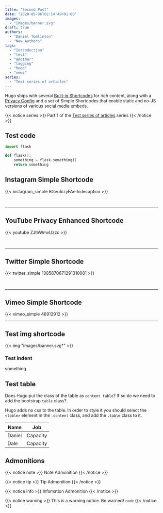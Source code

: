 ```yaml
---
title: "Second Post"
date: "2020-05-06T02:14:49+01:00"
images:
  - "images/banner.svg"
draft: true
authors:
  - "Daniel Tomlinson"
  - "New Authors"
tags:
  - "Introduction"
  - "test"
  - "another"
  - "tagging"
  - "hugo"
  - "newz"
series:
  - "Test series of articles"
---
```


Hugo ships with several [Built-in Shortcodes](https://gohugo.io/content-management/shortcodes/#use-hugo-s-built-in-shortcodes) for rich content, along with a [Privacy Config](https://gohugo.io/about/hugo-and-gdpr/) and a set of Simple Shortcodes that enable static and no-JS versions of various social media embeds.

{{< notice series >}}
Part 1 of the [Test series of articles](/series/test-series-of-articles/) series
{{< /notice >}}

<!--more-->

## Test code

```python
import flask

def flask():
    something = flask.something()
    return something
```

## Instagram Simple Shortcode

{{< instagram_simple BGvuInzyFAe hidecaption >}}

<br>

---

## YouTube Privacy Enhanced Shortcode

{{< youtube ZJthWmvUzzc >}}

<br>

---

## Twitter Simple Shortcode

{{< twitter_simple 1085870671291310081 >}}

<br>

---

## Vimeo Simple Shortcode

{{< vimeo_simple 48912912 >}}

---

## Test img shortcode

{{< img "images/banner.svg*" >}}

### Test indent

something

## Test table

Does Hugo put the class of the table as `content table`? If so do we need to add the bootstrap `table` class?.

Hugo adds no css to the table. In order to style it you should select the `<table>` element in the `.content` class, and add the `.table` class to it.

| Name   | Job      |
| ------ | -------- |
| Daniel | Capacity |
| Dale   | Capacity |

## Admonitions

{{< notice note >}}
Note Admonition
{{< /notice >}}

{{< notice tip >}}
Tip Admonition
{{< /notice >}}

{{< notice info >}}
Infomation Admonition
{{< /notice >}}

{{< notice warning >}}
This is a warning notice. Be warned! `code`
{{< /notice >}}

